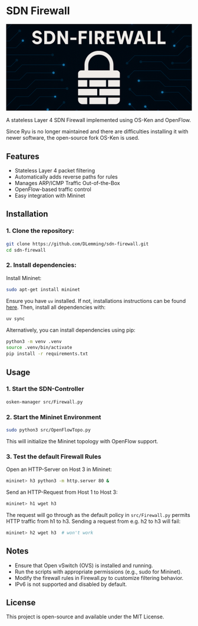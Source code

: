 # SDN Firewall

![SDN Firewall Logo](src/RepoLogo.png)

A stateless Layer 4 SDN Firewall implemented using OS-Ken and OpenFlow.

Since Ryu is no longer maintained and there are difficulties installing it with newer software, the open-source fork OS-Ken is used.

## Features
- Stateless Layer 4 packet filtering
- Automatically adds reverse paths for rules
- Manages ARP/ICMP Traffic Out-of-the-Box
- OpenFlow-based traffic control
- Easy integration with Mininet

## Installation
### 1. Clone the repository:
```sh
git clone https://github.com/DLemming/sdn-firewall.git
cd sdn-firewall
```
### 2. Install dependencies:
Install Mininet:
```sh
sudo apt-get install mininet
```

Ensure you have ```uv``` installed. If not, installations instructions can be found [here](https://docs.astral.sh/uv/getting-started/installation/#standalone-installer). Then, install all dependencies with:
```sh
uv sync
```

Alternatively, you can install dependencies using pip:
```sh
python3 -m venv .venv
source .venv/bin/activate
pip install -r requirements.txt
```

## Usage
### 1. Start the SDN-Controller

```sh
osken-manager src/Firewall.py
```

### 2. Start the Mininet Environment
```sh
sudo python3 src/OpenFlowTopo.py
```
This will initialize the Mininet topology with OpenFlow support.

### 3. Test the default Firewall Rules
Open an HTTP-Server on Host 3 in Mininet:
```sh
mininet> h3 python3 -m http.server 80 &
```

Send an HTTP-Request from Host 1 to Host 3:
```sh
mininet> h1 wget h3
```

The request will go through as the default policy in ```src/Firewall.py``` permits HTTP traffic from h1 to h3.
Sending a request from e.g. h2 to h3 will fail:

```sh
mininet> h2 wget h3  # won't work
```


## Notes
- Ensure that Open vSwitch (OVS) is installed and running.
- Run the scripts with appropriate permissions (e.g., sudo for Mininet).
- Modify the firewall rules in Firewall.py to customize filtering behavior.
- IPv6 is not supported and disabled by default.

## License
This project is open-source and available under the MIT License.
